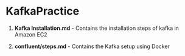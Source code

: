 # KafkaPractice

1. **Kafka Installation.md** - Contains the installation steps of kafka in Amazon EC2

2. **confluent/steps.md** - Contains the Kafka setup using Docker
